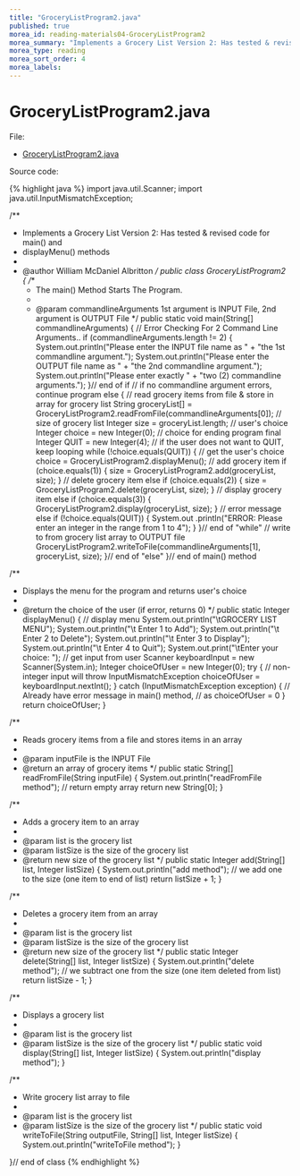 ```yaml
---
title: "GroceryListProgram2.java"
published: true
morea_id: reading-materials04-GroceryListProgram2
morea_summary: "Implements a Grocery List Version 2: Has tested & revised code for main() and displayMenu() methods"
morea_type: reading
morea_sort_order: 4
morea_labels:
---
```

# GroceryListProgram2.java

File:

  * [GroceryListProgram2.java](../examples/GroceryListProgram2.java)

Source code:

{% highlight java %}
import java.util.Scanner;
import java.util.InputMismatchException;

/**
 * Implements a Grocery List Version 2: Has tested & revised code for main() and
 * displayMenu() methods
 * 
 * @author William McDaniel Albritton
 */
public class GroceryListProgram2 {
  /**
   * The main() Method Starts The Program.
   * 
   * @param commandlineArguments 1st argument is INPUT File, 2nd argument is OUTPUT File
   */
  public static void main(String[] commandlineArguments) {
    // Error Checking For 2 Command Line Arguments..
    if (commandlineArguments.length != 2) {
      System.out.println("Please enter the INPUT file name as "
          + "the 1st commandline argument.");
      System.out.println("Please enter the OUTPUT file name as "
          + "the 2nd commandline argument.");
      System.out.println("Please enter exactly "
          + "two (2) commandline arguments.");
    }// end of if
     // if no commandline argument errors, continue program
    else {
      // read grocery items from file & store in array for grocery list
      String groceryList[] = GroceryListProgram2.readFromFile(commandlineArguments[0]);
      // size of grocery list
      Integer size = groceryList.length;
      // user's choice
      Integer choice = new Integer(0);
      // choice for ending program
      final Integer QUIT = new Integer(4);
      // if the user does not want to QUIT, keep looping
      while (!choice.equals(QUIT)) {
        // get the user's choice
        choice = GroceryListProgram2.displayMenu();
        // add grocery item
        if (choice.equals(1)) {
          size = GroceryListProgram2.add(groceryList, size);
        }
        // delete grocery item
        else if (choice.equals(2)) {
          size = GroceryListProgram2.delete(groceryList, size);
        }
        // display grocery item
        else if (choice.equals(3)) {
          GroceryListProgram2.display(groceryList, size);
        }
        // error message
        else if (!choice.equals(QUIT)) {
          System.out
              .println("ERROR: Please enter an integer in the range from 1 to 4");
        }
      }// end of "while"
       // write to from grocery list array to OUTPUT file
      GroceryListProgram2.writeToFile(commandlineArguments[1], groceryList,
          size);
    }// end of "else"
  }// end of main() method

  /**
   * Displays the menu for the program and returns user's choice
   * 
   * @return the choice of the user (if error, returns 0)
   */
  public static Integer displayMenu() {
    // display menu
    System.out.println("\tGROCERY LIST MENU");
    System.out.println("\t Enter 1 to Add");
    System.out.println("\t Enter 2 to Delete");
    System.out.println("\t Enter 3 to Display");
    System.out.println("\t Enter 4 to Quit");
    System.out.print("\tEnter your choice: ");
    // get input from user
    Scanner keyboardInput = new Scanner(System.in);
    Integer choiceOfUser = new Integer(0);
    try {
      // non-integer input will throw InputMismatchException
      choiceOfUser = keyboardInput.nextInt();
    } catch (InputMismatchException exception) {
      // Already have error message in main() method,
      // as choiceOfUser = 0
    }
    return choiceOfUser;
  }

  /**
   * Reads grocery items from a file and stores items in an array
   * 
   * @param inputFile is the INPUT File
   * @return an array of grocery items
   */
  public static String[] readFromFile(String inputFile) {
    System.out.println("readFromFile method");
    // return empty array
    return new String[0];
  }

  /**
   * Adds a grocery item to an array
   * 
   * @param list is the grocery list
   * @param listSize is the size of the grocery list
   * @return new size of the grocery list
   */
  public static Integer add(String[] list, Integer listSize) {
    System.out.println("add method");
    // we add one to the size (one item to end of list)
    return listSize + 1;
  }

  /**
   * Deletes a grocery item from an array
   * 
   * @param list is the grocery list
   * @param listSize is the size of the grocery list
   * @return new size of the grocery list
   */
  public static Integer delete(String[] list, Integer listSize) {
    System.out.println("delete method");
    // we subtract one from the size (one item deleted from list)
    return listSize - 1;
  }

  /**
   * Displays a grocery list
   * 
   * @param list is the grocery list
   * @param listSize is the size of the grocery list
   */
  public static void display(String[] list, Integer listSize) {
    System.out.println("display method");
  }

  /**
   * Write grocery list array to file
   * 
   * @param list is the grocery list
   * @param listSize is the size of the grocery list
   */
  public static void writeToFile(String outputFile, String[] list,
      Integer listSize) {
    System.out.println("writeToFile method");
  }

}// end of class
{% endhighlight %}
